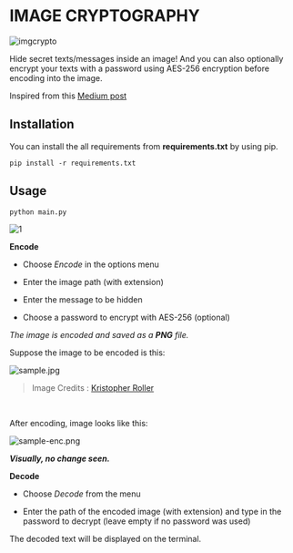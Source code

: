 ﻿# IMAGE CRYPTOGRAPHY
  

![imgcrypto](https://user-images.githubusercontent.com/54276661/120526625-05686c00-c3f7-11eb-9102-9274ec67b2e1.PNG)



Hide secret texts/messages inside an image! And  you can also optionally encrypt your texts with a password using AES-256 encryption before encoding into the image.


Inspired from this [Medium post](https://medium.com/better-programming/image-steganography-using-python-2250896e48b9)

 

## Installation

You can install the all requirements from **requirements.txt** by using pip.

`pip install -r requirements.txt` 

## Usage

`python main.py`

![1](https://user-images.githubusercontent.com/54276661/120528533-33e74680-c3f9-11eb-8aa1-ffaf1863075b.PNG)

**Encode**

- Choose *Encode* in the options menu

- Enter the image path (with extension)

- Enter the message to be hidden

- Choose a password to encrypt with AES-256 (optional)
  
<em>The image is encoded and saved as a ***PNG*** file.</em>

  Suppose the image to be encoded is this:

 ![sample.jpg](https://images.unsplash.com/photo-1468276311594-df7cb65d8df6?ixlib=rb-1.2.1&ixid=MnwxMjA3fDB8MHxwaG90by1wYWdlfHx8fGVufDB8fHx8&auto=format&fit=crop&w=750&q=80)

> Image Credits : [Kristopher Roller](https://unsplash.com/@krisroller)

<br>

After encoding, image looks like this:

![sample-enc.png](https://user-images.githubusercontent.com/54276661/120529596-46ae4b00-c3fa-11eb-82fe-3938dd0739aa.png)

***Visually, no change seen.***

**Decode**

- Choose *Decode* from the menu

- Enter the path of the encoded image (with extension) and type in the password to decrypt (leave empty if no password was used)
  

The decoded text will be displayed on the terminal.